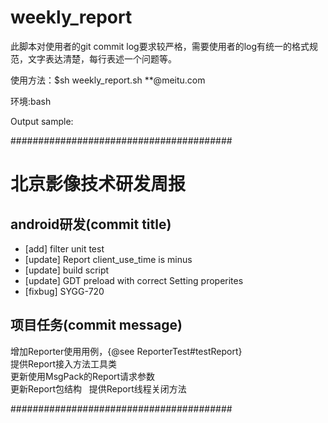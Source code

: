 # weekly_report
此脚本对使用者的git commit log要求较严格，需要使用者的log有统一的格式规范，文字表达清楚，每行表述一个问题等。 

使用方法：$sh weekly_report.sh **@meitu.com

环境:bash

Output sample:

########################################
# 北京影像技术研发周报

## android研发(commit title)
* [add] filter unit test
* [update] Report client_use_time is minus
* [update] build script
* [update] GDT preload with correct Setting properites
* [fixbug] SYGG-720

## 项目任务(commit message)

增加Reporter使用用例，{@see ReporterTest#testReport}   
提供Report接入方法工具类  
更新使用MsgPack的Report请求参数  
更新Report包结构   
提供Report线程关闭方法 

########################################
